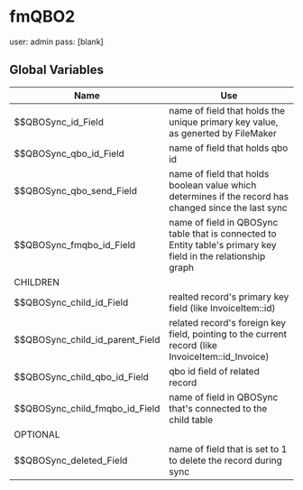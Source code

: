 # fmQBO2

user: admin
pass: [blank]

## Global Variables

| Name                            | Use
| ----------------------------    | ----
| $$QBOSync_id_Field              | name of field that holds the unique primary key value, as generted by FileMaker
| $$QBOSync_qbo_id_Field          | name of field that holds qbo id
| $$QBOSync_qbo_send_Field        | name of field that holds boolean value which determines if the record has changed since the last sync
| $$QBOSync_fmqbo_id_Field        | name of field in QBOSync table that is connected to Entity table's primary key field in the relationship graph
| CHILDREN
| $$QBOSync_child_id_Field        | realted record's primary key field (like InvoiceItem::id)
| $$QBOSync_child_id_parent_Field | related record's foreign key field, pointing to the current record (like InvoiceItem::id_Invoice)
| $$QBOSync_child_qbo_id_Field    | qbo id field of related record
| $$QBOSync_child_fmqbo_id_Field  | name of field in QBOSync that's connected to the child table
| OPTIONAL
| $$QBOSync_deleted_Field         | name of field that is set to 1 to delete the record during sync
